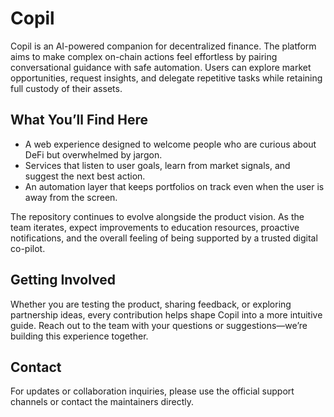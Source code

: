 # Copil

Copil is an AI-powered companion for decentralized finance. The platform aims to make complex on-chain actions feel effortless by pairing conversational guidance with safe automation. Users can explore market opportunities, request insights, and delegate repetitive tasks while retaining full custody of their assets.

## What You’ll Find Here

- A web experience designed to welcome people who are curious about DeFi but overwhelmed by jargon.
- Services that listen to user goals, learn from market signals, and suggest the next best action.
- An automation layer that keeps portfolios on track even when the user is away from the screen.

The repository continues to evolve alongside the product vision. As the team iterates, expect improvements to education resources, proactive notifications, and the overall feeling of being supported by a trusted digital co-pilot.

## Getting Involved

Whether you are testing the product, sharing feedback, or exploring partnership ideas, every contribution helps shape Copil into a more intuitive guide. Reach out to the team with your questions or suggestions—we’re building this experience together.

## Contact

For updates or collaboration inquiries, please use the official support channels or contact the maintainers directly.
